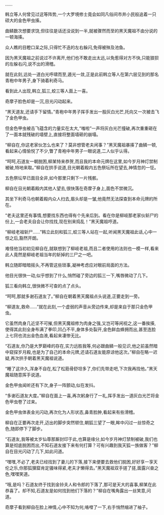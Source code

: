 
……

韩立等人何曾见过这等阵势,一个大罗境修士竟会如同凡俗间市井小民般追着一只硕大的金色甲虫揍。

曲鳞数次想要求饶,但往往是话还没说到一半,就被骤然而至的黑天魔祖不由分说的一顿海揍。

众人瞧的目瞪口呆之际,只得忙不迭的左右躲闪,免得被殃及池鱼。

因为黑天魔祖之前说过不许离开,他们也不敢走出太远,以免惹得对方不快,只能狼狈的左躲右闪,说不出的滑稽。

就在此刻,远处一道白光呼啸而至,遁光一敛,正是此前韩立等人在第六层见到的那名青袍中年男子,身下骑着利奇马。

看到此人出现,韩立,狐三,蛟三等人面上一喜。

奇摩子脸色却是一沉,目光闪动起来。

“黑天道友,还请手下留情。”青袍中年男子挥手发出一股灰白光芒,托向又一次被击飞了金色甲虫。

但金色甲虫被击飞蕴含的力量实在太大,“嗤啦”一声将灰白光芒撞破,再次重重砸在了一面本就残破的墙壁上,直接将整面墙砸的崩塌。

“柳自在,你这老家伙怎么也来了？莫非想管老夫闲事？”黑天魔祖暴揍了曲鳞一顿,看起来心情愉悦了不少,瞥了青袍中年男子一眼说道,二人似乎认得。

“呵呵,石道友一朝脱困,柳某特来恭贺,而且我的本命元牌在这里,如今岁月神灯禁制被破,特地来取。”柳自在拱手说道,目光朝着殿内五色祭坛所在望去,神情忽的一怔。

五色祭坛早已面目全非,如今那里只剩下一片残骸。

柳自在目光朝着殿内其他人望去,很快落在奇摩子身上,面色不禁微沉。

其坐下利奇马也朝着殿内众人扫去,眉头却是一皱,他竟然无法探查到本命元牌的所在。

“老夫这里还有事情,想要找东西也得有个先来后到。看在你是柳岐那老家伙斩尸的份上,一会老夫自会让你找找,现在别来捣乱！”黑天魔祖哼道。

“柳岐老祖斩尸……”韩立此刻和狐三,蛟三等人站在一起,听闻黑天魔祖此话,心中一惊之后,豁然开朗。

难怪他当初初见柳自在,就联想到了柳岐老祖,而且二者使用的法则也一模一样,看来此人竟然是柳岐老祖当年的斩掉的三尸之一吧。

韩立随即暗暗摇头,不再管这些琐事,凝神考虑应对眼前局面的方法。

他目光很快一动,似乎想到了什么,悄然碰了旁边的狐三一下,嘴唇微动了几下。

狐三看向韩立,很快微不可查的点了点头。

“呵呵,那就多谢石道友了。”柳自在朝着黑天魔祖点头说道,正要走到一旁。

“柳道友,救命……”就在此刻,一个虚弱的声音从旁边传来,却是来自于那只金色甲虫。

它虽然肉身几近坚不可摧,但黑天魔祖修为肉身之强,又岂可等闲视之,这一番挨揍,使得其此刻全身布满了拳印,凹凸不平,身体多处裂开,金色鲜血蜂拥而出,甚至连脸上七窍也流出金色血液,看起来凄惨无比。

“石道友,你乃是大罗巅峰的存在,实力远胜我等,何必跟曲鳞一般见识,他之前虽然暗中窥探岁月殿,也是为了自己的本命元牌,还请石道友能原谅他这次。”柳自在略一迟疑,再次拱手朝着黑天魔祖说道。

“睡了这许久,浑身不自在,松了松筋骨舒坦多了,你们先带走吧,下次我再找他。”黑天魔祖随意挥手说道。

金色甲虫闻听还有下次,身子一阵颤动,似在发抖。

“多谢石道友大度。”柳自在面上一喜,再次躬身行了一礼,挥手发出一道灰白光芒将金色甲虫卷了过来。

金色甲虫体表金光闪动,再次化为人形状态,鼻青脸肿,看起来有些滑稽。

柳自在正要再次走开,迈出的脚步突然顿住,朝狐三望了一眼,眸中闪过一丝惊奇之色,随即停下了脚步。

“石道友,我等被太岁仙尊那厮封印于此,也算是缘分,如今岁月神灯禁制被破,我们也算是彻底脱困而出,不知石道友接下来有何打算？可有兴趣到我天狐一族做客？”柳自在目光闪动了几下,如此问道。

“嘿嘿,不必了,老夫已经找到了妻儿的下落,接下来便要去救他们脱困,好好享一享天伦之乐,你那狐狸窟肯定骚味得紧,老夫才懒得去。”黑天魔祖双手搓了搓,面露兴奋之色,嘿嘿笑道。

“哦,是吗？石道友终于找到金铃夫人和令郎的下落了,那可是天大的喜事,柳某在此恭喜了。却不知,石道友是如何找到他们下落的？”柳自在嘴角露出一丝笑意,问道。

奇摩子看到柳自在脸上神情,心中不知为何,咯噔了一下,右手悄然缩进了袖子。